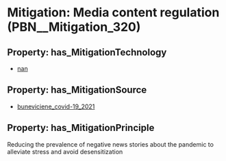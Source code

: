 # Mitigation: __Media content regulation__ (PBN__Mitigation_320)

## Property: has_MitigationTechnology

* [nan](../Technology/PBN__Technology_22)

## Property: has_MitigationSource

* [buneviciene_covid-19_2021](../Article/PBN__Article_153)

## Property: has_MitigationPrinciple

Reducing the prevalence of negative news stories about the pandemic to alleviate stress and avoid desensitization

